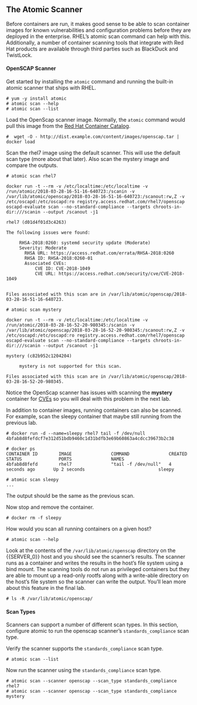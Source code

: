 ## The Atomic Scanner

Before containers are run, it makes good sense to be able to scan container images for known vulnerabilities and configuration problems before they are deployed in the enterprise. RHEL’s atomic scan command can help with this. Additionally, a number of container scanning tools that integrate with Red Hat products are available through third parties such as BlackDuck and TwistLock.

#### OpenSCAP Scanner

Get started by installing the ```atomic``` command and running the built-in atomic scanner that ships with RHEL.

~~~shell
# yum -y install atomic
# atomic scan --help
# atomic scan --list
~~~

Load the OpenScap scanner image. Normally, the ```atomic``` command would pull this image from the [Red Hat Container Catalog](https://access.redhat.com/containers/).

~~~shell
#  wget -O - http://dist.example.com/content/images/openscap.tar | docker load
~~~
Scan the rhel7 image using the default scanner. This will use the default scan type (more about that later). Also scan the mystery image and compare the outputs.

~~~shell
# atomic scan rhel7

docker run -t --rm -v /etc/localtime:/etc/localtime -v /run/atomic/2018-03-28-16-51-16-640723:/scanin -v /var/lib/atomic/openscap/2018-03-28-16-51-16-640723:/scanout:rw,Z -v /etc/oscapd:/etc/oscapd:ro registry.access.redhat.com/rhel7/openscap oscapd-evaluate scan --no-standard-compliance --targets chroots-in-dir:///scanin --output /scanout -j1

rhel7 (d01d4f01d3c4263)

The following issues were found:

     RHSA-2018:0260: systemd security update (Moderate)
     Severity: Moderate
       RHSA URL: https://access.redhat.com/errata/RHSA-2018:0260
       RHSA ID: RHSA-2018:0260-01
       Associated CVEs:
           CVE ID: CVE-2018-1049
           CVE URL: https://access.redhat.com/security/cve/CVE-2018-1049


Files associated with this scan are in /var/lib/atomic/openscap/2018-03-28-16-51-16-640723.

# atomic scan mystery

docker run -t --rm -v /etc/localtime:/etc/localtime -v /run/atomic/2018-03-28-16-52-20-980345:/scanin -v /var/lib/atomic/openscap/2018-03-28-16-52-20-980345:/scanout:rw,Z -v /etc/oscapd:/etc/oscapd:ro registry.access.redhat.com/rhel7/openscap oscapd-evaluate scan --no-standard-compliance --targets chroots-in-dir:///scanin --output /scanout -j1

mystery (c82b952c1204204)

     mystery is not supported for this scan.

Files associated with this scan are in /var/lib/atomic/openscap/2018-03-28-16-52-20-980345.
~~~

Notice the OpenScap scanner has issues with scanning the **mystery** container for [CVEs](https://cve.mitre.org/) so you will deal with this problem in the next lab. 

In addition to container images, running containers can also be scanned. For example, scan the sleepy container that maybe still running from the previous lab.

~~~shell
# docker run -d --name=sleepy rhel7 tail -f /dev/null 
4bfab8d8fefdcf7e312d51bdb9460c1d31bdfb3e69b60863a4cdcc39673b2c38

# docker ps
CONTAINER ID        IMAGE               COMMAND               CREATED             STATUS              PORTS               NAMES
4bfab8d8fefd        rhel7               "tail -f /dev/null"   4 seconds ago       Up 2 seconds                            sleepy

# atomic scan sleepy
...
~~~

The output should be the same as the previous scan.

Now stop and remove the container.

~~~shell
# docker rm -f sleepy
~~~

How would you scan all running containers on a given host?

~~~shell
# atomic scan --help
~~~

Look at the contents of the ```/var/lib/atomic/openscap``` directory on the {{SERVER_0}} host and you should see the scanner’s results. The scanner runs as a container and writes the results in the host’s file system using a bind mount. The scanning tools do not run as privileged containers but they are able to mount up a read-only rootfs along with a write-able directory on the host’s file system so the scanner can write the output. You’ll lean more about this feature in the final lab.

~~~shell
# ls -R /var/lib/atomic/openscap/
~~~

#### Scan Types

Scanners can support a number of different scan types. In this section, configure atomic to run the openscap scanner’s ```standards_compliance``` scan type.

Verify the scanner supports the ```standards_compliance``` scan type.

~~~shell
# atomic scan --list
~~~

Now run the scanner using the ```standards_compliance``` scan type.

~~~shell
# atomic scan --scanner openscap --scan_type standards_compliance rhel7
# atomic scan --scanner openscap --scan_type standards_compliance mystery
~~~

